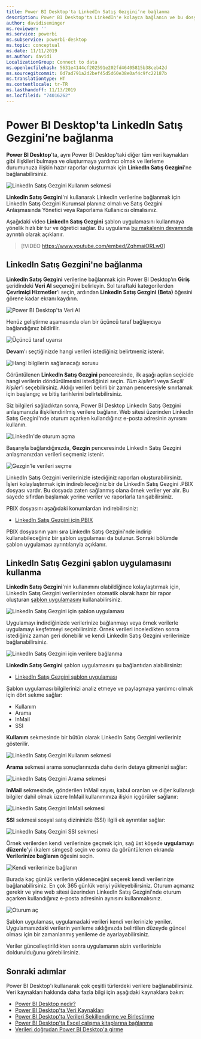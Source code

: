```yaml
---
title: Power BI Desktop'ta LinkedIn Satış Gezgini’ne bağlanma
description: Power BI Desktop'ta LinkedIn'e kolayca bağlanın ve bu dosyaları kullanın
author: davidiseminger
ms.reviewer: ''
ms.service: powerbi
ms.subservice: powerbi-desktop
ms.topic: conceptual
ms.date: 11/11/2019
ms.author: davidi
LocalizationGroup: Connect to data
ms.openlocfilehash: 5631e4144cf202591e202fd46405815b38ceb42d
ms.sourcegitcommit: 0d7ad791a2d2bef45d5d60e38e0af4c9fc22187b
ms.translationtype: HT
ms.contentlocale: tr-TR
ms.lasthandoff: 11/13/2019
ms.locfileid: "74016262"
---
```

# <a name="connect-to-linkedin-sales-navigator-in-power-bi-desktop"></a>Power BI Desktop'ta LinkedIn Satış Gezgini’ne bağlanma

**Power BI Desktop**'ta, aynı Power BI Desktop'taki diğer tüm veri kaynakları gibi ilişkileri bulmaya ve oluşturmaya yardımcı olmak ve ilerleme durumunuza ilişkin hazır raporlar oluşturmak için **LinkedIn Satış Gezgini**'ne bağlanabilirsiniz.

![LinkedIn Satış Gezgini Kullanım sekmesi](media/desktop-connect-linkedin-sales-navigator/linkedin-sales-navigator-01.png)


**LinkedIn Satış Gezgini**'ni kullanarak LinkedIn verilerine bağlanmak için LinkedIn Satış Gezgini Kurumsal planınız olmalı ve Satış Gezgini Anlaşmasında Yönetici veya Raporlama Kullanıcısı olmalısınız.

Aşağıdaki video **LinkedIn Satış Gezgini** şablon uygulamasını kullanmaya yönelik hızlı bir tur ve öğretici sağlar. Bu uygulama [bu makalenin devamında](#using-the-linkedin-sales-navigator-template-app) ayrıntılı olarak açıklanır. 

> [!VIDEO https://www.youtube.com/embed/ZqhmaiORLw0]

## <a name="connect-to-linkedin-sales-navigator"></a>LinkedIn Satış Gezgini'ne bağlanma

**LinkedIn Satış Gezgini** verilerine bağlanmak için Power BI Desktop’ın **Giriş** şeridindeki **Veri Al** seçeneğini belirleyin. Sol taraftaki kategorilerden **Çevrimiçi Hizmetler**'i seçin, ardından **LinkedIn Satış Gezgini (Beta)** öğesini görene kadar ekranı kaydırın.

![Power BI Desktop'ta Veri Al](media/desktop-connect-linkedin-sales-navigator/linkedin-sales-navigator-02.png)

Henüz geliştirme aşamasında olan bir üçüncü taraf bağlayıcıya bağlandığınız bildirilir. 

![Üçüncü taraf uyarısı](media/desktop-connect-linkedin-sales-navigator/linkedin-sales-navigator-03.png)

**Devam**'ı seçtiğinizde hangi verileri istediğiniz belirtmeniz istenir.

![Hangi bilgilerin sağlanacağı sorusu](media/desktop-connect-linkedin-sales-navigator/linkedin-sales-navigator-04.png)


Görüntülenen **LinkedIn Satış Gezgini** penceresinde, ilk aşağı açılan seçicide hangi verilerin döndürülmesini istediğinizi seçin. *Tüm kişiler*'i veya *Seçili kişiler*'i seçebilirsiniz. Aldığı verileri belirli bir zaman penceresiyle sınırlamak için başlangıç ve bitiş tarihlerini belirtebilirsiniz.

Siz bilgileri sağladıktan sonra, Power BI Desktop LinkedIn Satış Gezgini anlaşmanızla ilişkilendirilmiş verilere bağlanır. Web sitesi üzerinden LinkedIn Satış Gezgini'nde oturum açarken kullandığınız e-posta adresinin aynısını kullanın. 

![LinkedIn'de oturum açma](media/desktop-connect-linkedin-sales-navigator/linkedin-sales-navigator-05.png)

Başarıyla bağlandığınızda, **Gezgin** penceresinde LinkedIn Satış Gezgini anlaşmanızdan verileri seçmeniz istenir.

![Gezgin'le verileri seçme](media/desktop-connect-linkedin-sales-navigator/linkedin-sales-navigator-09.png)

LinkedIn Satış Gezgini verilerinizle istediğiniz raporları oluşturabilirsiniz. İşleri kolaylaştırmak için indirebileceğiniz bir de LinkedIn Satış Gezgini .PBIX dosyası vardır. Bu dosyada zaten sağlanmış olana örnek veriler yer alır. Bu sayede sıfırdan başlamak yerine veriler ve raporlarla tanışabilirsiniz.

PBIX dosyasını aşağıdaki konumlardan indirebilirsiniz:
* [LinkedIn Satış Gezgini için PBIX](service-template-apps-samples.md)

PBIX dosyasının yanı sıra LinkedIn Satış Gezgini'nde indirip kullanabileceğiniz bir şablon uygulaması da bulunur. Sonraki bölümde şablon uygulaması ayrıntılarıyla açıklanır.


## <a name="using-the-linkedin-sales-navigator-template-app"></a>LinkedIn Satış Gezgini şablon uygulamasını kullanma

**LinkedIn Satış Gezgini**'nin kullanımını olabildiğince kolaylaştırmak için, LinkedIn Satış Gezgini verilerinizden otomatik olarak hazır bir rapor oluşturan [şablon uygulamasını](service-template-apps-overview.md) kullanabilirsiniz.

![LinkedIn Satış Gezgini için şablon uygulaması](media/desktop-connect-linkedin-sales-navigator/linkedin-sales-navigator-10.png)

Uygulamayı indirdiğinizde verilerinize bağlanmayı veya örnek verilerle uygulamayı keşfetmeyi seçebilirsiniz. Örnek verileri inceledikten sonra istediğiniz zaman geri dönebilir ve kendi LinkedIn Satış Gezgini verilerinize bağlanabilirsiniz. 

![LinkedIn Satış Gezgini için verilere bağlanma](media/desktop-connect-linkedin-sales-navigator/linkedin-sales-navigator-11.png)



**LinkedIn Satış Gezgini** şablon uygulamasını şu bağlantıdan alabilirsiniz:
* [LinkedIn Satış Gezgini şablon uygulaması](https://appsource.microsoft.com/product/power-bi/pbi-contentpacks.linkedin_navigator-preview?flightCodes=17ad4c68-fbc5-4925-a351-139fd384ec33)

Şablon uygulaması bilgilerinizi analiz etmeye ve paylaşmaya yardımcı olmak için dört sekme sağlar:

* Kullanım
* Arama
* InMail
* SSI

**Kullanım** sekmesinde bir bütün olarak LinkedIn Satış Gezgini verileriniz gösterilir.

![LinkedIn Satış Gezgini Kullanım sekmesi](media/desktop-connect-linkedin-sales-navigator/linkedin-sales-navigator-12.png)

**Arama** sekmesi arama sonuçlarınızda daha derin detaya gitmenizi sağlar:

![LinkedIn Satış Gezgini Arama sekmesi](media/desktop-connect-linkedin-sales-navigator/linkedin-sales-navigator-13.png)

**InMail** sekmesinde, gönderilen InMail sayısı, kabul oranları ve diğer kullanışlı bilgiler dahil olmak üzere InMail kullanımınıza ilişkin içgörüler sağlanır:

![LinkedIn Satış Gezgini InMail sekmesi](media/desktop-connect-linkedin-sales-navigator/linkedin-sales-navigator-14.png)

**SSI** sekmesi sosyal satış dizininizle (SSI) ilgili ek ayrıntılar sağlar:

![LinkedIn Satış Gezgini SSI sekmesi](media/desktop-connect-linkedin-sales-navigator/linkedin-sales-navigator-15.png)

Örnek verilerden kendi verilerinize geçmek için, sağ üst köşede **uygulamayı düzenle**'yi (kalem simgesi) seçin ve sonra da görüntülenen ekranda **Verilerinize bağlanın** öğesini seçin.

![Kendi verilerinize bağlanın](media/desktop-connect-linkedin-sales-navigator/linkedin-sales-navigator-16.png)

Burada kaç günlük verilerin yükleneceğini seçerek kendi verilerinize bağlanabilirsiniz. En çok 365 günlük veriyi yükleyebilirsiniz. Oturum açmanız gerekir ve yine web sitesi üzerinden LinkedIn Satış Gezgini'nde oturum açarken kullandığınız e-posta adresinin aynısını kullanmalısınız. 

![Oturum aç](media/desktop-connect-linkedin-sales-navigator/linkedin-sales-navigator-17.png)

Şablon uygulaması, uygulamadaki verileri kendi verilerinizle yeniler. Uygulamanızdaki verilerin yenileme sıklığınızda belirtilen düzeyde güncel olması için bir zamanlanmış yenileme de ayarlayabilirsiniz. 

Veriler güncelleştirildikten sonra uygulamanın sizin verilerinizle doldurulduğunu görebilirsiniz.

## <a name="next-steps"></a>Sonraki adımlar
Power BI Desktop'ı kullanarak çok çeşitli türlerdeki verilere bağlanabilirsiniz. Veri kaynakları hakkında daha fazla bilgi için aşağıdaki kaynaklara bakın:

* [Power BI Desktop nedir?](desktop-what-is-desktop.md)
* [Power BI Desktop'ta Veri Kaynakları](desktop-data-sources.md)
* [Power BI Desktop'ta Verileri Şekillendirme ve Birleştirme](desktop-shape-and-combine-data.md)
* [Power BI Desktop'ta Excel çalışma kitaplarına bağlanma](desktop-connect-excel.md)   
* [Verileri doğrudan Power BI Desktop'a girme](desktop-enter-data-directly-into-desktop.md)   

